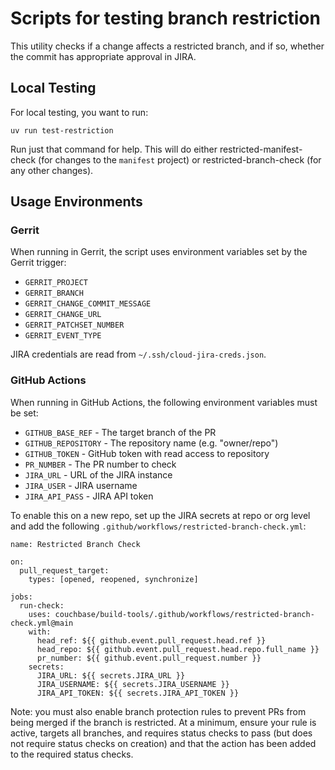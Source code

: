 # Scripts for testing branch restriction

This utility checks if a change affects a restricted branch, and if so, whether the commit has appropriate approval in JIRA.

## Local Testing

For local testing, you want to run:

    uv run test-restriction


Run just that command for help. This will do either
restricted-manifest-check (for changes to the `manifest` project) or
restricted-branch-check (for any other changes).

## Usage Environments

### Gerrit

When running in Gerrit, the script uses environment variables set by the Gerrit trigger:
- `GERRIT_PROJECT`
- `GERRIT_BRANCH`
- `GERRIT_CHANGE_COMMIT_MESSAGE`
- `GERRIT_CHANGE_URL`
- `GERRIT_PATCHSET_NUMBER`
- `GERRIT_EVENT_TYPE`

JIRA credentials are read from `~/.ssh/cloud-jira-creds.json`.

### GitHub Actions

When running in GitHub Actions, the following environment variables must be set:
- `GITHUB_BASE_REF` - The target branch of the PR
- `GITHUB_REPOSITORY` - The repository name (e.g. "owner/repo")
- `GITHUB_TOKEN` - GitHub token with read access to repository
- `PR_NUMBER` - The PR number to check
- `JIRA_URL` - URL of the JIRA instance
- `JIRA_USER` - JIRA username
- `JIRA_API_PASS` - JIRA API token

To enable this on a new repo, set up the JIRA secrets at repo or org level
and add the following `.github/workflows/restricted-branch-check.yml`:

```
name: Restricted Branch Check

on:
  pull_request_target:
    types: [opened, reopened, synchronize]

jobs:
  run-check:
    uses: couchbase/build-tools/.github/workflows/restricted-branch-check.yml@main
    with:
      head_ref: ${{ github.event.pull_request.head.ref }}
      head_repo: ${{ github.event.pull_request.head.repo.full_name }}
      pr_number: ${{ github.event.pull_request.number }}
    secrets:
      JIRA_URL: ${{ secrets.JIRA_URL }}
      JIRA_USERNAME: ${{ secrets.JIRA_USERNAME }}
      JIRA_API_TOKEN: ${{ secrets.JIRA_API_TOKEN }}
```

Note: you must also enable branch protection rules to prevent PRs from being
merged if the branch is restricted. At a minimum, ensure your rule is active,
targets all branches, and requires status checks to pass (but does not require
status checks on creation) and that the action has been added to the required
status checks.
